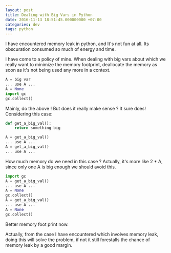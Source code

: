 ```yaml
---
layout: post
title: Dealing with Big Vars in Python
date: 2016-11-13 18:51:45.000000000 +07:00
categories: dev
tags: python
---
```

I have encountered memory leak in python, and It's not fun at all. Its obscuration consumed so much of energy and time. 

I have come to a policy of mine. When dealing with big vars about which we really want to minimize the memory footprint, deallocate the memory as soon as it's not being used any more in a context.

```python
A = big var
... use A ...
A = None
import gc
gc.collect()
```

Mainly, do the above ! But does it really make sense ? It sure does! Considering this case:

```python
def get_a_big_val():
    return something big

A = get_a_big_val()
... use A ...
A = get_a_big_val()
... use A ...
```

How much memory do we need in this case ? Actually, it's more like 2 * A, since only one A is big enough we should avoid this.

```python
import gc
A = get_a_big_val()
... use A ...
A = None
gc.collect()
A = get_a_big_val()
... use A ...
A = None
gc.collect()
```

Better memory foot print now.

Actually, from the case I have encountered which involves memory leak, doing this will solve the problem, if not it still forestalls the chance of memory leak by a good margin.
